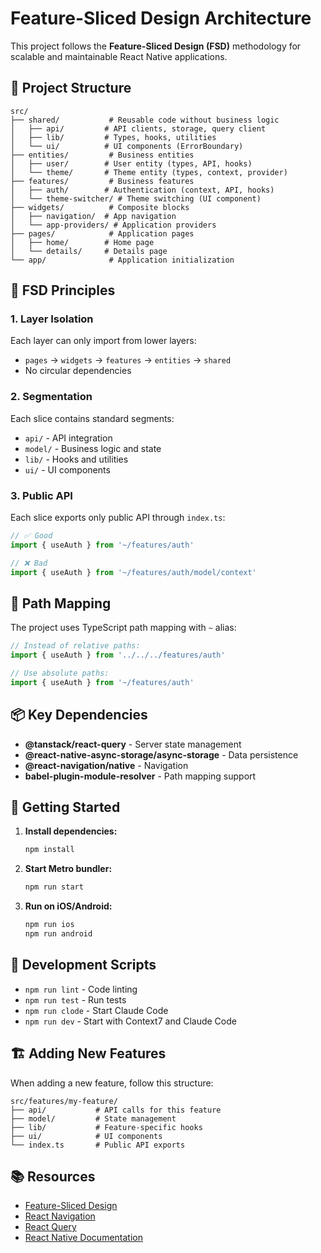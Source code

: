 # Feature-Sliced Design Architecture

This project follows the **Feature-Sliced Design (FSD)** methodology for scalable and maintainable React Native applications.

## 📐 Project Structure

```
src/
├── shared/           # Reusable code without business logic
│   ├── api/         # API clients, storage, query client
│   ├── lib/         # Types, hooks, utilities
│   └── ui/          # UI components (ErrorBoundary)
├── entities/         # Business entities
│   ├── user/        # User entity (types, API, hooks)
│   └── theme/       # Theme entity (types, context, provider)
├── features/         # Business features
│   ├── auth/        # Authentication (context, API, hooks)
│   └── theme-switcher/ # Theme switching (UI component)
├── widgets/          # Composite blocks
│   ├── navigation/  # App navigation
│   └── app-providers/ # Application providers
├── pages/            # Application pages
│   ├── home/        # Home page
│   └── details/     # Details page
└── app/              # Application initialization
```

## 🎯 FSD Principles

### 1. Layer Isolation
Each layer can only import from lower layers:
- `pages` → `widgets` → `features` → `entities` → `shared`
- No circular dependencies

### 2. Segmentation
Each slice contains standard segments:
- `api/` - API integration
- `model/` - Business logic and state
- `lib/` - Hooks and utilities
- `ui/` - UI components

### 3. Public API
Each slice exports only public API through `index.ts`:
```typescript
// ✅ Good
import { useAuth } from '~/features/auth'

// ❌ Bad
import { useAuth } from '~/features/auth/model/context'
```

## 🔧 Path Mapping

The project uses TypeScript path mapping with `~` alias:

```typescript
// Instead of relative paths:
import { useAuth } from '../../../features/auth'

// Use absolute paths:
import { useAuth } from '~/features/auth'
```

## 📦 Key Dependencies

- **@tanstack/react-query** - Server state management
- **@react-native-async-storage/async-storage** - Data persistence
- **@react-navigation/native** - Navigation
- **babel-plugin-module-resolver** - Path mapping support

## 🚀 Getting Started

1. **Install dependencies:**
   ```bash
   npm install
   ```

2. **Start Metro bundler:**
   ```bash
   npm run start
   ```

3. **Run on iOS/Android:**
   ```bash
   npm run ios
   npm run android
   ```

## 🧪 Development Scripts

- `npm run lint` - Code linting
- `npm run test` - Run tests
- `npm run clode` - Start Claude Code
- `npm run dev` - Start with Context7 and Claude Code

## 🏗 Adding New Features

When adding a new feature, follow this structure:

```
src/features/my-feature/
├── api/           # API calls for this feature
├── model/         # State management
├── lib/           # Feature-specific hooks
├── ui/            # UI components
└── index.ts       # Public API exports
```

## 📚 Resources

- [Feature-Sliced Design](https://feature-sliced.design/)
- [React Navigation](https://reactnavigation.org/)
- [React Query](https://tanstack.com/query/latest)
- [React Native Documentation](https://reactnative.dev/)